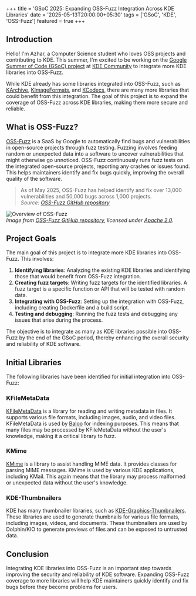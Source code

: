 +++
title = 'GSoC 2025: Expanding OSS-Fuzz Integration Across KDE Libraries'
date = '2025-05-13T20:00:00+05:30'
tags = ['GSoC', 'KDE', 'OSS-Fuzz']
featured = true
+++

## Introduction

Hello! I'm Azhar, a Computer Science student who loves OSS projects and contributing to KDE. This summer, I'm excited to be working on the [Google Summer of Code (GSoC) project](https://summerofcode.withgoogle.com/programs/2025/projects/HGa6a2Vn) at [KDE Community](https://community.kde.org) to integrate more KDE libraries into OSS-Fuzz.

While KDE already has some libraries integrated into OSS-Fuzz, such as [KArchive](https://invent.kde.org/frameworks/karchive), [KImageFormats](https://invent.kde.org/frameworks/kimageformats), and [KCodecs](https://invent.kde.org/frameworks/kcodecs), there are many more libraries that could benefit from this integration. The goal of this project is to expand the coverage of OSS-Fuzz across KDE libraries, making them more secure and reliable.

## What is OSS-Fuzz?

[OSS-Fuzz](https://github.com/google/oss-fuzz) is a SaaS by Google to automatically find bugs and vulnerabilities in open-source projects through fuzz testing. Fuzzing involves feeding random or unexpected data into a software to uncover vulnerabilities that might otherwise go unnoticed. OSS-Fuzz continuously runs fuzz tests on the integrated open-source projects, reporting any crashes or issues found. This helps maintainers identify and fix bugs quickly, improving the overall quality of the software.

> As of May 2025, OSS-Fuzz has helped identify and fix over 13,000 vulnerabilities and 50,000 bugs across 1,000 projects.  
> _Source: [OSS-Fuzz GitHub repository](https://github.com/google/oss-fuzz?tab=readme-ov-file#trophies)_

![Overview of OSS-Fuzz](/images/gsoc-2025-oss-fuzz-overview.png)  
_Image from [OSS-Fuzz GitHub repository](https://github.com/google/oss-fuzz), licensed under [Apache 2.0](https://www.apache.org/licenses/LICENSE-2.0)._

## Project Goals

The main goal of this project is to integrate more KDE libraries into OSS-Fuzz. This involves:

1. **Identifying libraries**: Analyzing the existing KDE libraries and identifying those that would benefit from OSS-Fuzz integration.
2. **Creating fuzz targets**: Writing fuzz targets for the identified libraries. A fuzz target is a specific function or API that will be tested with random data.
3. **Integrating with OSS-Fuzz**: Setting up the integration with OSS-Fuzz, including creating Dockerfile and a build script.
4. **Testing and debugging**: Running the fuzz tests and debugging any issues that arise during the process.

The objective is to integrate as many as KDE libraries possible into OSS-Fuzz by the end of the GSoC period, thereby enhancing the overall security and reliability of KDE software.

## Initial Libraries
The following libraries have been identified for initial integration into OSS-Fuzz:

### KFileMetaData
[KFileMetaData](https://invent.kde.org/frameworks/kfilemetadata) is a library for reading and writing metadata in files. It supports various file formats, including images, audio, and video files. KFileMetaData is used by [Baloo](https://invent.kde.org/frameworks/baloo) for indexing purposes. This means that many files may be processed by KFileMetaData without the user's knowledge, making it a critical library to fuzz.

### KMime
[KMime](https://invent.kde.org/frameworks/kmime) is a library to assist handling MIME data. It provides classes for parsing MIME messages. KMime is used by various KDE applications, including KMail. This again means that the library may process malformed or unexpected data without the user's knowledge.

### KDE-Thumbnailers
KDE has many thumbnailer libraries, such as [KDE-Graphics-Thumbnailers](https://invent.kde.org/graphics/kdegraphics-thumbnailers). These libraries are used to generate thumbnails for various file formats, including images, videos, and documents. These thumbnailers are used by Dolphin/KIO to generate previews of files and can be exposed to untrusted data.

## Conclusion

Integrating KDE libraries into OSS-Fuzz is an important step towards improving the security and reliability of KDE software. Expanding OSS-Fuzz coverage to more libraries will help KDE maintainers quickly identify and fix bugs before they become problems for users.
